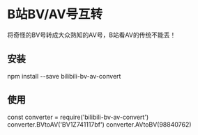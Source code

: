 # B站BV/AV号互转
将奇怪的BV号转成大众熟知的AV号，B站看AV的传统不能丢！
## 安装
npm install --save bilibili-bv-av-convert
## 使用
const converter = require('bilibili-bv-av-convert')
converter.BVtoAV('BV1Z741117bf')
converter.AVtoBV(98840762)